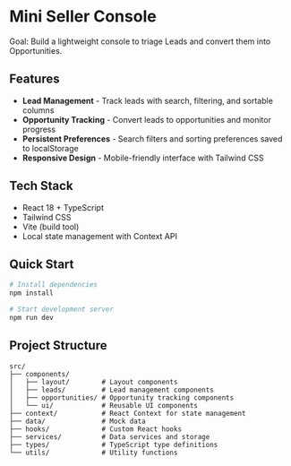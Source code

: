 # Mini Seller Console

Goal: Build a lightweight console to triage Leads and convert them into Opportunities.

## Features

- **Lead Management** - Track leads with search, filtering, and sortable columns
- **Opportunity Tracking** - Convert leads to opportunities and monitor progress
- **Persistent Preferences** - Search filters and sorting preferences saved to localStorage
- **Responsive Design** - Mobile-friendly interface with Tailwind CSS

## Tech Stack

- React 18 + TypeScript
- Tailwind CSS
- Vite (build tool)
- Local state management with Context API

## Quick Start

```bash
# Install dependencies
npm install

# Start development server
npm run dev
```

## Project Structure

```
src/
├── components/
│   ├── layout/        # Layout components
│   ├── leads/         # Lead management components
│   ├── opportunities/ # Opportunity tracking components
│   └── ui/            # Reusable UI components
├── context/           # React Context for state management
├── data/              # Mock data
├── hooks/             # Custom React hooks
├── services/          # Data services and storage
├── types/             # TypeScript type definitions
└── utils/             # Utility functions
```

